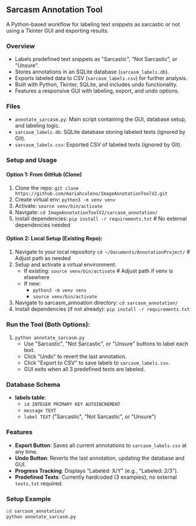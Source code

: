 ## Sarcasm Annotation Tool
A Python-based workflow for labeling text snippets as sarcastic or not using a Tkinter GUI and exporting results.

### Overview
- Labels predefined text snippets as "Sarcastic", "Not Sarcastic", or "Unsure".
- Stores annotations in an SQLite database (`sarcasm_labels.db`).
- Exports labeled data to CSV (`sarcasm_labels.csv`) for further analysis.
- Built with Python, Tkinter, SQLite, and includes undo functionality.
- Features a responsive GUI with labeling, export, and undo options.

### Files
- `annotate_sarcasm.py`: Main script containing the GUI, database setup, and labeling logic.
- `sarcasm_labels.db`: SQLite database storing labeled texts (ignored by Git).
- `sarcasm_labels.csv`: Exported CSV of labeled texts (ignored by Git).

### Setup and Usage
#### Option 1: From GitHub (Clone)
1. Clone the repo: `git clone https://github.com/mariahcoleno/ImageAnnotationToolV2.git`
2. Create virtual env: `python3 -m venv venv`
3. Activate: `source venv/bin/activate`
4. Navigate: `cd ImageAnnotationToolV2/sarcasm_annotation/`
5. Install dependencies: `pip install -r requirements.txt`  # No external dependencies needed

#### Option 2: Local Setup (Existing Repo):
1. Navigate to your local repository `cd ~/Documents/AnnotationProject/` # Adjust path as needed
2. Setup and activate a virtual environment:
   - If existing: `source venv/bin/activate` # Adjust path if venv is elsewhere
   - If new:
     - `python3 -m venv venv`
     - `source venv/bin/activate`
3. Navigate to sarcasm_annoation directory: `cd sarcasm_annotation/`
4. Install dependencies (if not already): `pip install -r requirements.txt` 

### Run the Tool (Both Options):
1. `python annotate_sarcasm.py`
   - Use "Sarcastic", "Not Sarcastic", or "Unsure" buttons to label each text. 
   - Click "Undo" to revert the last annotation.
   - Click "Export to CSV" to save labels to `sarcasm_labels.csv`.
   - GUI exits when all 3 predefined texts are labeled.

### Database Schema
- **labels table**:
  - `id INTEGER PRIMARY KEY AUTOINCREMENT`
  - `message TEXT`
  - `label TEXT` ("Sarcastic", "Not Sarcastic", or "Unsure")

### Features
- **Export Button**: Saves all current annotations to `sarcasm_labels.csv` at any time.
- **Undo Button**: Reverts the last annotation, updating the database and GUI.
- **Progress Tracking**: Displays "Labeled: X/Y" (e.g., "Labeled: 2/3").
- **Predefined Texts**: Currently hardcoded (3 examples); no external `texts.txt` required.

### Setup Example
```bash
cd sarcasm_annotation/
python annotate_sarcasm.py
